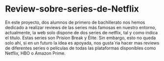 # Review-sobre-series-de-Netflix
En este proyecto, dos alumnos de primero de bachillerato nos hemos dedicado a realizar reviews de las series más famosas en nuestro entorno, actualmente, la web solo dispone de dos series de netflix, tal y como indica el título. Estas series son Prision Break y Élite. Sin embargo, esto no queda solo ahí, si en un futuro la idea es apoyada, nos gusta´ria hacer mas reviews de diferentes series o películas de todas las plataformas disponibles como Netflix, HBO o Amazon Prime.
